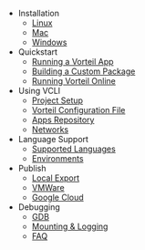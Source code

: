 <!-- docs/_sidebar.md -->

- Installation
	- [Linux](install/install_linux.md)
	- [Mac](install/install_mac.md)
	- [Windows](install/install_win.md)
- Quickstart
	- [Running a Vorteil App](quick/first_run.md)
	- [Building a Custom Package](quick/first_changes.md)
	- [Running Vorteil Online](quick/online.md)
- Using VCLI
	- [Project Setup](vcli/conf.md)
	- [Vorteil Configuration File](vcli/vcfg.md)
	- [Apps Repository](vcli/apps.md)
	- [Networks](vcli/network.md)
- Language Support
	- [Supported Languages](lang/general.md?id=supported-languages)
	- [Environments](/lang/general?id=managing-environments)
- Publish
	- [Local Export](publish/publish.md?id=local-export)
	- [VMWare](publish/publish.md?id=vmware-esxi)
	- [Google Cloud](publish/publish.md?id=goolge-cloud)
- Debugging
	- [GDB](debug/gdb.md)
	- [Mounting & Logging](debug/log.md)
	- [FAQ](debug/faq.md)
